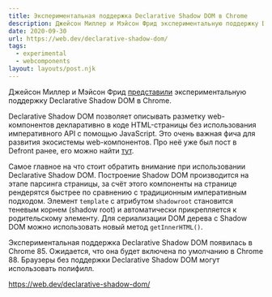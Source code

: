 ```yaml
---
title: Экспериментальная поддержка Declarative Shadow DOM в Chrome
description: Джейсон Миллер и Мэйсон Фрид экспериментальную поддержку Declarative Shadow DOM в Chrome
date: 2020-09-30
url: https://web.dev/declarative-shadow-dom/
tags:
  - experimental
  - webcomponents
layout: layouts/post.njk
---
```

Джейсон Миллер и Мэйсон Фрид [представили](https://web.dev/declarative-shadow-dom/) экспериментальную поддержку Declarative Shadow DOM в Chrome.

Declarative Shadow DOM позволяет описывать разметку web-компонентов декларативно в коде HTML-страницы без использования императивного API с помощью JavaScript. Это очень важная фича для развития экосистемы web-компонентов. Про неё уже был пост в Defront ранее, его можно найти [тут](/posts/2020/02-february/23-declarative-shadow-dom/).

Самое главное на что стоит обратить внимание при использовании Declarative Shadow DOM. Построение Shadow DOM производится на этапе парсинга страницы, за счёт этого компоненты на странице рендерятся быстрее по сравнению с традиционным императивным подходом. Элемент `template` c атрибутом `shadowroot` становится теневым корнем (shadow root) и автоматически прикрепляется к родительскому элементу. Для сериализации DOM дерева с Shadow DOM можно использовать новый метод `getInnerHTML()`.

Экспериментальная поддержка Declarative Shadow DOM появилась в Chrome 85. Ожидается, что она будет включена по умолчанию в Chrome 88. Браузеры без поддержки Declarative Shadow DOM могут использовать полифилл.

https://web.dev/declarative-shadow-dom/
